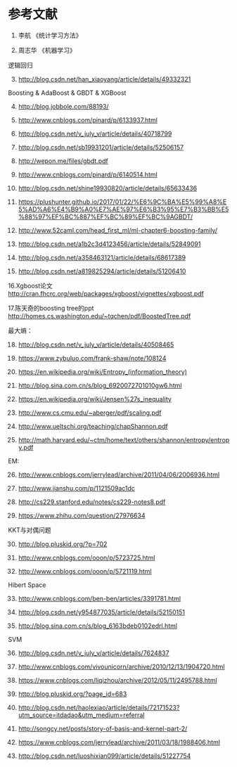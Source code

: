 # 参考文献

1. 李航 《统计学习方法》

2. 周志华 《机器学习》

逻辑回归

3. http://blog.csdn.net/han_xiaoyang/article/details/49332321

Boosting & AdaBoost & GBDT & XGBoost

4. http://blog.jobbole.com/88193/

5. http://www.cnblogs.com/pinard/p/6133937.html

6. http://blog.csdn.net/v_july_v/article/details/40718799

7. http://blog.csdn.net/sb19931201/article/details/52506157

8. http://wepon.me/files/gbdt.pdf

9. http://www.cnblogs.com/pinard/p/6140514.html

10. http://blog.csdn.net/shine19930820/article/details/65633436

11. https://plushunter.github.io/2017/01/22/%E6%9C%BA%E5%99%A8%E5%AD%A6%E4%B9%A0%E7%AE%97%E6%B3%95%E7%B3%BB%E5%88%97%EF%BC%887%EF%BC%89%EF%BC%9AGBDT/

12. http://www.52caml.com/head_first_ml/ml-chapter6-boosting-family/

13. http://blog.csdn.net/a1b2c3d4123456/article/details/52849091

14. http://blog.csdn.net/a358463121/article/details/68617389

15. http://blog.csdn.net/a819825294/article/details/51206410

16.Xgboost论文 http://cran.fhcrc.org/web/packages/xgboost/vignettes/xgboost.pdf

17.陈天奇的boosting tree的ppt http://homes.cs.washington.edu/~tqchen/pdf/BoostedTree.pdf

最大熵：

18. http://blog.csdn.net/v_july_v/article/details/40508465

19. https://www.zybuluo.com/frank-shaw/note/108124

20. https://en.wikipedia.org/wiki/Entropy_(information_theory)

21. http://blog.sina.com.cn/s/blog_6920072701010gw6.html

22. https://en.wikipedia.org/wiki/Jensen%27s_inequality

23. http://www.cs.cmu.edu/~aberger/pdf/scaling.pdf

24. http://www.ueltschi.org/teaching/chapShannon.pdf

25. http://math.harvard.edu/~ctm/home/text/others/shannon/entropy/entropy.pdf

EM:

26. http://www.cnblogs.com/jerrylead/archive/2011/04/06/2006936.html

27. http://www.jianshu.com/p/1121509ac1dc

28. http://cs229.stanford.edu/notes/cs229-notes8.pdf

29. https://www.zhihu.com/question/27976634

KKT与对偶问题

30. http://blog.pluskid.org/?p=702

31. http://www.cnblogs.com/ooon/p/5723725.html

32. http://www.cnblogs.com/ooon/p/5721119.html

Hibert Space

33. http://www.cnblogs.com/ben-ben/articles/3391781.html

34. http://blog.csdn.net/y954877035/article/details/52150151

35. http://blog.sina.com.cn/s/blog_6163bdeb0102edrl.html

SVM

36. http://blog.csdn.net/v_july_v/article/details/7624837

37. http://www.cnblogs.com/vivounicorn/archive/2010/12/13/1904720.html

38. https://www.cnblogs.com/liqizhou/archive/2012/05/11/2495788.html

39. http://blog.pluskid.org/?page_id=683

40. http://blog.csdn.net/haolexiao/article/details/72171523?utm_source=itdadao&utm_medium=referral

41. http://songcy.net/posts/story-of-basis-and-kernel-part-2/

42. https://www.cnblogs.com/jerrylead/archive/2011/03/18/1988406.html

43. http://blog.csdn.net/luoshixian099/article/details/51227754
